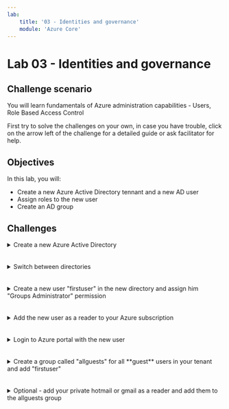 ```yaml
---
lab:
    title: '03 - Identities and governance'
    module: 'Azure Core'
---
```


# Lab 03 - Identities and governance

## Challenge scenario

You will learn fundamentals of Azure administration capabilities - Users, Role Based Access Control

First try to solve the challenges on your own, in case you have trouble, click on the arrow left of the challenge for a detailed guide or ask facilitator for help.

## Objectives

In this lab, you will:

+ Create a new Azure Active Directory tennant and a new AD user
+ Assign roles to the new user
+ Create an AD group



## Challenges



<details>
  <summary markdown="span">Create a new Azure Active Directory</summary>


1. Sign in to the [**Azure portal**](http://portal.azure.com).

1. In the Azure portal, search for and select **Azure Active Directory**:
1. Select **Manage tennants** and clikc Create:
1. Select Azure Active Directory and click Next: Configuration
1. Select a globaly unique name for your domain (note - it cannot be changed later!). The name will be <yourname>.onmicrosoft.com

    ![image](../Images/03_01.png)

</details>
<br/><br/>

<details>
  <summary markdown="span">Switch between directories</summary>

1. Click on the wheels icon top right

   ![image](../Images/03_02.png)

</details>
<br/><br/>




<details>
  <summary markdown="span">Create a new user "firstuser" in the new directory and assign him "Groups Administrator" permission</summary>

1. In the Azure portal, search for and select **Azure Active Directory**:
1. Make sure the right directory is created
1. Click Users in the left menu, New user, Create new user
1. Type the following values

    |Name|Value|
    |---|---|
    |User principal name| firstuser |
    |Display name| First User |

    ![image](../Images/03_03.png)

1. Click Next: Properties (you can fill optional infor)
1. Click Next: Asignments
1. Add Role and search for "Groups Administrator" and click select

    ![image](../Images/03_04.png)

1. Review + Create
1. Alternatively, you can add group after the user is created via Assigned roles


    ![image](../Images/03_05.png)

  + Note that we cannot add any Azure permission, since the thew Active Directory does not contain any subscriptions

</details>
<br/><br/>

<details>
  <summary markdown="span">Add the new user as a reader to your Azure subscription</summary>

1. Switch back to your original directory
1. Go to Subscriptions and choose your subscription
1. In the left menu, choose Access Control and click Add role assignment

    ![image](../Images/03_06.png)

1. Click select Members and search for firstuser@yourdomain.onmicrosoft.com. Dobule click to select

    ![image](../Images/03_07.png)
1. Review + Assign



</details>
<br/><br/>

<details>
  <summary markdown="span">Login to Azure portal with the new user</summary>


1. Open an in private window
1. Navigate to portal.azure.com
1. Login (and change password if needed)
1. Switch directory to the directory with the subscription
1. View the subscription
1. Close the browser

</details>
<br/><br/>

<details>
  <summary markdown="span">Create a group called "allguests" for all **guest** users in your tenant and add "firstuser"</summary>

1. In the Azure portal, search for and select **Azure Active Directory**
1. Select Groups, New Group

    ![image](../Images/03_08.png)


1. Select allguests group and select Members in left menu
1. Select Add Members and find firstuser

    ![image](../Images/03_09.png)

</details>
<br/><br/>

<details>
  <summary markdown="span">Optional - add your private hotmail or gmail as a reader and add them to the allguests group</summary>



</details>


